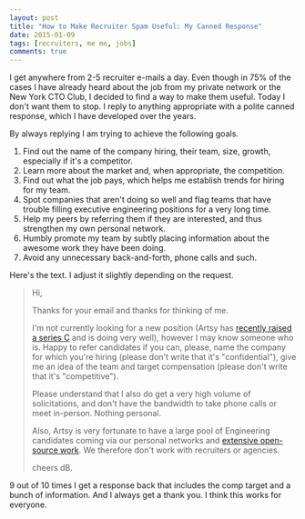 ```yaml
---
layout: post
title: "How to Make Recruiter Spam Useful: My Canned Response"
date: 2015-01-09
tags: [recruiters, me me, jobs]
comments: true
---
```

I get anywhere from 2-5 recruiter e-mails a day. Even though in 75% of the cases I have already heard about the job from my private network or the New York CTO Club, I decided to find a way to make them useful. Today I don't want them to stop. I reply to anything appropriate with a polite canned response, which I have developed over the years.

By always replying I am trying to achieve the following goals.

1. Find out the name of the company hiring, their team, size, growth, especially if it's a competitor.
2. Learn more about the market and, when appropriate, the competition.
3. Find out what the job pays, which helps me establish trends for hiring for my team.
4. Spot companies that aren't doing so well and flag teams that have trouble filling executive engineering positions for a very long time.
5. Help my peers by referring them if they are interested, and thus strengthen my own personal network.
6. Humbly promote my team by subtly placing information about the awesome work they have been doing.
7. Avoid any unnecessary back-and-forth, phone calls and such.

Here's the text. I adjust it slightly depending on the request.

> Hi,
>
> Thanks for your email and thanks for thinking of me.
>
> I'm not currently looking for a new position (Artsy has [recently raised a series C](https://web.archive.org/web/20150708200318/http://blogs.wsj.com/privateequity/2015/03/26/catterton-leads-25-million-funding-round-for-artsy/) and is doing very well), however I may know someone who is. Happy to refer candidates if you can, please, name the company for which you're hiring (please don't write that it's "confidential"), give me an idea of the team and target compensation (please don't write that it's "competitive").
>
> Please understand that I also do get a very high volume of solicitations, and don't have the bandwidth to take phone calls or meet in-person. Nothing personal.
>
> Also, Artsy is very fortunate to have a large pool of Engineering candidates coming via our personal networks and [extensive open-source work](http://artsy.github.io/open-source). We therefore don't work with recruiters or agencies.
>
> cheers
> dB.

9 out of 10 times I get a response back that includes the comp target and a bunch of information. And I always get a thank you. I think this works for everyone.
